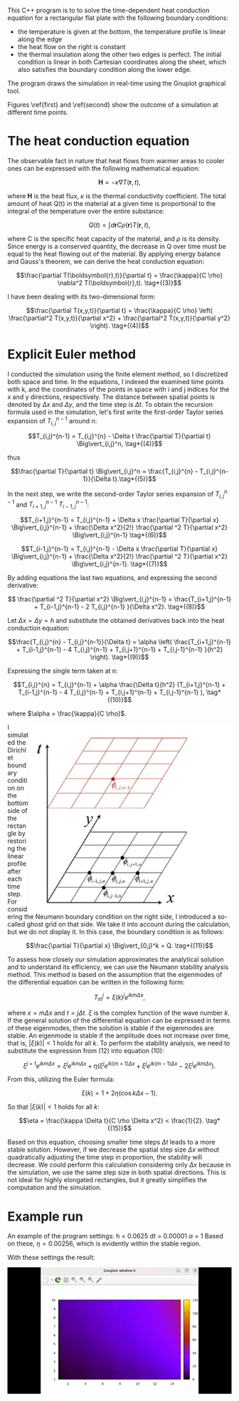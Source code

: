 This C++ program is to  to solve the time-dependent heat conduction equation for a rectangular flat plate with the following boundary conditions:
  - the temperature is given at the bottom, the temperature profile is linear along the edge
  - the heat flow on the right is constant 
  - the thermal insulation along the other two edges is perfect.
The initial condition is linear in both Cartesian coordinates along the sheet, which also satisfies the boundary condition along the lower edge.

The program draws the simulation in real-time using the Gnuplot graphical tool. 




Figures \ref{first} and \ref{second} show the outcome of a simulation at different time points.
# The heat conduction equation
The observable fact in nature that heat flows from warmer areas to cooler ones can be expressed with the following mathematical equation:
```math
\boldsymbol{H} = - \kappa \nabla T(\boldsymbol{r}, t),\tag*{(1)}
```
where $\boldsymbol{H}$ is the heat flux, $\kappa$ is the thermal conductivity coefficient. The total amount of heat Q(t) in the material at a given time is proportional to the integral of the temperature over the entire substance:
```math
Q(t) =  \int d\boldsymbol{r} C \rho(\boldsymbol{r}) T(\boldsymbol{r}, t), \tag*{(2)}
```
where C is the specific heat capacity of the material, and $\rho$ is its density.
Since energy is a conserved quantity, the decrease in Q over time must be equal to the heat flowing out of the material. By applying energy balance and Gauss's theorem, we can derive the heat conduction equation:
```math
\frac{\partial T(\boldsymbol{r},t)}{\partial t} = \frac{\kappa}{C \rho} \nabla^2 T(\boldsymbol{r},t). \tag*{(3)}
```
I have been dealing with its two-dimensional form:
```math
\frac{\partial T(x,y,t)}{\partial t} = \frac{\kappa}{C \rho} \left( \frac{\partial^2 T(x,y,t)}{\partial x^2} + \frac{\partial^2 T(x,y,t)}{\partial y^2} \right). \tag*{(4)}
```
# Explicit Euler method


I conducted the simulation using the finite element method, so I discretized both space and time. In the equations, I indexed the examined time points with k, and the coordinates of the points in space with i and j indices for the x and y directions, respectively. The distance between spatial points is denoted by $\Delta x$ and $\Delta y$, and the time step is $\Delta t$.
To obtain the recursion formula used in the simulation, let's first write the first-order Taylor series expansion of $T_{i,j}^{n-1}$ around n:
```math
T_{i,j}^{n-1} = T_{i,j}^{n} - \Delta t \frac{\partial T}{\partial t} \Big\vert_{i,j}^n, \tag*{(4)}
```
thus
```math
\frac{\partial T}{\partial t} \Big\vert_{i,j}^n = \frac{T_{i,j}^{n} - T_{i,j}^{n-1}}{\Delta t}.\tag*{(5)}
```
In the next step, we write the second-order Taylor series expansion of $T_{i,j}^{n-1}$ and $T_{i+1,j}^{n-1}$ $T_{i-1,j}^{n-1}$:
```math
T_{i+1,j}^{n-1} = T_{i,j}^{n-1} + \Delta x \frac{\partial T}{\partial x} \Big\vert_{i,j}^{n-1} + \frac{\Delta x^2}{2!} \frac{\partial ^2 T}{\partial x^2} \Big\vert_{i,j}^{n-1} \tag*{(6)}
```
```math
T_{i-1,j}^{n-1} = T_{i,j}^{n-1} - \Delta x \frac{\partial T}{\partial x} \Big\vert_{i,j}^{n-1} + \frac{\Delta x^2}{2!} \frac{\partial ^2 T}{\partial x^2} \Big\vert_{i,j}^{n-1}. \tag*{(7)}
```
By adding equations the last two equations, and expressing the second derivative:
```math
 \frac{\partial ^2 T}{\partial x^2} \Big\vert_{i,j}^{n-1} = \frac{T_{i+1,j}^{n-1} + T_{i-1,j}^{n-1} - 2 T_{i,j}^{n-1}  }{\Delta x^2}. \tag*{(8)}
```
Let $\Delta x = \Delta y = h$ and substitute the obtained derivatives back into the heat conduction equation:
```math
\frac{T_{i,j}^{n} - T_{i,j}^{n-1}}{\Delta t} = \alpha \left( \frac{T_{i+1,j}^{n-1} + T_{i-1,j}^{n-1} - 4 T_{i,j}^{n-1} + T_{i,j+1}^{n-1} + T_{i,j-1}^{n-1}  }{h^2} \right). \tag*{(9)}
```
Expressing the single term taken at n:
```math
T_{i,j}^{n} = T_{i,j}^{n-1} + \alpha \frac{\Delta t}{h^2} (T_{i+1,j}^{n-1} + T_{i-1,j}^{n-1} - 4 T_{i,j}^{n-1} + T_{i,j+1}^{n-1} + T_{i,j-1}^{n-1} ), \tag*{(10)}
```
where $\alpha = \frac{\kappa}{C \rho}$.

 <img align="right" src="euler.png">
 
I simulated the Dirichlet boundary condition on the bottom side of the rectangle by restoring the linear profile after each time step. For considering the Neumann boundary condition on the right side, I introduced a so-called ghost grid on that side. We take it into account during the calculation, but we do not display it.
In this case, the boundary condition is as follows:
```math
\frac{\partial T}{\partial x} \Big\vert_{0,j}^k = Q. \tag*{(11)}
```
To assess how closely our simulation approximates the analytical solution and to understand its efficiency, we can use the Neumann stability analysis method. This method is based on the assumption that the eigenmodes of the differential equation can be written in the following form:
```math 
T_{m}^j = \xi(k)^j e^{ikm \Delta x}, \tag*{(12)}
```
where $x=m \Delta x$ and $t=j \Delta t$. $\xi$ is the complex function of the wave number $k$. If the general solution of the differential equation can be expressed in terms of these eigenmodes, then the solution is stable if the eigenmodes are stable. An eigenmode is stable if the amplitude does not increase over time, that is, $|\xi(k)| < 1$ holds for all $k$.
To perform the stability analysis, we need to substitute the expression from (12) into equation (10):
```math
\xi^{j+1}e^{ikm \Delta x} = \xi^j e^{ikm \Delta x} + \eta \left( \xi^j e^{ik(m+1)\Delta x} + \xi^j e^{ik(m-1) \Delta x} - 2 \xi ^j e^{ikm \Delta x} \right). \tag*{(13)}
```
From this, utilizing the Euler formula:
```math
\xi (k) = 1+2 \eta \left( \cos{k \Delta x} - 1 \right). \tag*{(14)}
```
So that $|\xi (k)| < 1$ holds for all $k$:
```math
\eta = \frac{\kappa \Delta t}{C \rho \Delta x^2} < \frac{1}{2}. \tag*{(15)}
```
Based on this equation, choosing smaller time steps $\Delta t$ leads to a more stable solution. However, if we decrease the spatial step size $\Delta x$ without quadratically adjusting the time step in proportion, the stability will decrease. We could perform this calculation considering only $\Delta x$ because in the simulation, we use the same step size in both spatial directions. This is not ideal for highly elongated rectangles, but it greatly simplifies the computation and the simulation.

# Example run

An example of the program settings:
h = 0.0625
dt = 0.00001
$\alpha$ = 1
Based on these, $\eta = 0.00256$, which is evidently within the stable region.

With these settings the result:

![Alt Text](heat_flow.gif)





